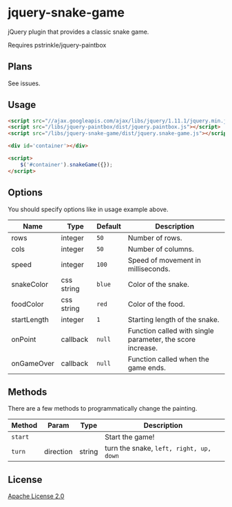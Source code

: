 # jquery-snake-game
jQuery plugin that provides a classic snake game.

Requires pstrinkle/jquery-paintbox


Plans
-----

See issues.

Usage
-----
```html
<script src="//ajax.googleapis.com/ajax/libs/jquery/1.11.1/jquery.min.js"></script>
<script src="/libs/jquery-paintbox/dist/jquery.paintbox.js"></script>
<script src="/libs/jquery-snake-game/dist/jquery.snake-game.js"></script>

<div id='container'></div>

<script>
    $('#container').snakeGame({});
</script>
```

Options
-------
You should specify options like in usage example above.

| Name | Type | Default | Description |
| ---- | ---- | ---- | ---- |
| rows | integer | `50` | Number of rows. |
| cols | integer | `50` | Number of columns. |
| speed | integer | `100` | Speed of movement in milliseconds. |
| snakeColor | css string | `blue` | Color of the snake. |
| foodColor | css string | `red` | Color of the food. |
| startLength | integer | `1` | Starting length of the snake. |
| onPoint | callback | `null` | Function called with single parameter, the score increase. |
| onGameOver | callback | `null` | Function called when the game ends. |

Methods
-------
There are a few methods to programmatically change the painting.

| Method | Param | Type | Description |
| ---- | ---- | ---- | ---- |
| `start` | |  | Start the game! |
| `turn` | direction | string | turn the snake, `left, right, up, down` |

License
-------
[Apache License 2.0](http://www.apache.org/licenses/LICENSE-2.0)



